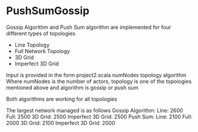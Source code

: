# PushSumGossip

Gossip Algorithm and Push Sum algorithm are implemented for four different types of topologies
- Line Topology
- Full Network Topology
- 3D Grid
- Imperfect 3D Grid

Input is provided in the form project2.scala numNodes topology algorithm
Where numNodes is the number of actors, topology is one of the topologies mentioned above and algorithm is gossip or push sum

Both algorithms are working for all topologies

The largest network managed is as follows
Gossip Algorithm:
Line: 2600
Full: 2500
3D Grid: 2500
Imperfect 3D Grid: 2500
Push Sum:
Line: 2100
Full: 2000
3D Grid: 2100
Imperfect 3D Grid: 2000
